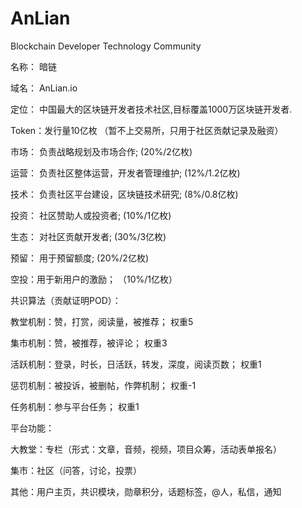# AnLian
Blockchain Developer Technology Community

名称： 暗链

域名： AnLian.io

定位： 中国最大的区块链开发者技术社区,目标覆盖1000万区块链开发者.

Token：发行量10亿枚 （暂不上交易所，只用于社区贡献记录及融资）

市场： 负责战略规划及市场合作; (20%/2亿枚)

运营： 负责社区整体运营，开发者管理维护; (12%/1.2亿枚)

技术： 负责社区平台建设，区块链技术研究; (8%/0.8亿枚)

投资： 社区赞助人或投资者; (10%/1亿枚)

生态： 对社区贡献开发者; (30%/3亿枚) 

预留： 用于预留额度; (20%/2亿枚)

空投：用于新用户的激励； （10%/1亿枚）

共识算法（贡献证明POD）：

教堂机制：赞，打赏，阅读量，被推荐； 权重5	

集市机制：赞，被推荐，被评论；	权重3	

活跃机制：登录，时长，日活跃，转发，深度，阅读页数； 权重1	

惩罚机制：被投诉，被删帖，作弊机制； 权重-1	

任务机制：参与平台任务； 权重1	

平台功能：

大教堂：专栏（形式：文章，音频，视频，项目众筹，活动表单报名）	

集市：社区（问答，讨论，投票）		

其他：用户主页，共识模块，勋章积分，话题标签，@人，私信，通知		
